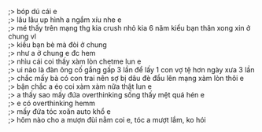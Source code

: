 ;> bóp dú cái e<br>
;> lâu lâu up hình a ngắm xíu nhe e<br>
;> mé thấy trên mạng thg kia crush nhỏ kia 6 năm kiểu bạn thân xong xin ở chung vl<br>
;> kiều bạn bè mà đòi ở chung<br>
;> như a ở chung e đc hem<br>
;> nhìu cái coi thấy xàm lòn chetme lun e<br>
;> ui nào là đàn ông cố gắng gấp 3 lần để lấy 1 con vợ tệ hơn ngày xưa 3 lần<br>
;> chắc mấy bà có con trai nên sợ bị dâu đè đầu lên mạng xàm lòn thôi e<br>
;> bận chắc a éo coi xàm xàm nữa thật lun e<br>
;> a thấy sao mấy đứa overthinking sống thấy mệt quá hén e<br>
;> e có overthinking hemm<br>
;> mấy đứa tóc xoăn auto khổ e<br>
;> hôm nào cho a mượn đùi nằm coi e, tóc a mượt lắm, ko hói
